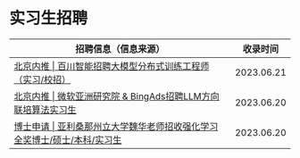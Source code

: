# 实习生招聘

| 招聘信息（信息来源）                                         | 收录时间   |
| ------------------------------------------------------------ | ---------- |
| [北京内推 \| 百川智能招聘大模型分布式训练工程师（实习/校招）](https://mp.weixin.qq.com/s/Pueb2ggF4QM7BAWeuYwLDA) | 2023.06.21 |
| [北京内推 \| 微软亚洲研究院 & BingAds招聘LLM方向联培算法实习生](https://mp.weixin.qq.com/s/48XUN0bOX5NGwP1Um2Q59w) | 2023.06.20 |
| [博士申请 \| 亚利桑那州立大学魏华老师招收强化学习全奖博士/硕士/本科/实习生](https://mp.weixin.qq.com/s/GpvK5ur-M4BErURj_j-xYA) | 2023.06.20 |

